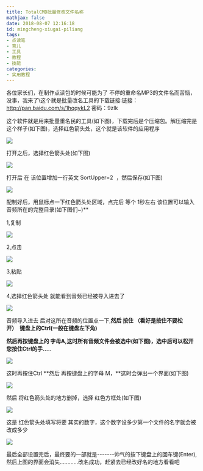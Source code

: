 ```yaml
---
title: TotalCMD批量修改文件名称
mathjax: false
date: 2018-08-07 12:16:18
id: mingcheng-xiugai-piliang
tags:
- 点读笔
- 育儿
- 工具
- 教程
- 技能
categories:
- 实用教程
---
```


各位家长们，在制作点读包的时候可能为了 不停的重命名MP3的文件名而苦恼，没事，我来了\这个就是批量改名工具的下载链接:链接：<http://pan.baidu.com/s/1hqqykL2> 密码：9zlk

<!---more--->

这个软件就是用来批量重名民的工具(如下图)，下载完后是个压缩包。解压缩完是这个样子(如下图)，选择红色箭头处，这个就是该软件的应用程序

![](https://zymin-1255632454.cos.ap-shanghai.myqcloud.com/baby/b5eefa70969c0e562ebd834d257ecad0.png)

打开之后，选择红色箭头处(如下图)

![](https://zymin-1255632454.cos.ap-shanghai.myqcloud.com/baby/269c80868de0c60fe18224fa0c664fac.jpg)

打开后 在 该位置增加一行英文 SortUpper=2  ，然后保存(如下图)

![](https://zymin-1255632454.cos.ap-shanghai.myqcloud.com/baby/f7855955fcd35782c00fa4da3a2e470c.jpg)

配制好后，用鼠标点一下红色箭头处区域，点完后 等个 1秒左右
该位置可以输入音频所在的完整目录(如下图们\~)**

1,复制

![](https://zymin-1255632454.cos.ap-shanghai.myqcloud.com/baby/2c5cc74bccb66e06868a825254939340.jpg)

2,点击

![](https://zymin-1255632454.cos.ap-shanghai.myqcloud.com/baby/e8f8bb1e977ef75a9e297d1f17bacabe.jpg)

3,粘贴

![](https://zymin-1255632454.cos.ap-shanghai.myqcloud.com/baby/180650zfla0q9qwqlzlo90.jpg)

4,选择红色箭头处 就能看到音频已经被导入进去了

![](https://zymin-1255632454.cos.ap-shanghai.myqcloud.com/baby/181012x7jxpupuwlcup77j.jpg)

音频导入进去 后对这所在音频的位置点一下,**然后 按住 （看好是按住不要松开）  键盘上的Ctrl(一般在键盘左下角)**

**然后再按键盘上的 字母A,这时所有音频文件会被选中(如下图)，选中后可以松开您按住Ctrl的手.....**

![](https://zymin-1255632454.cos.ap-shanghai.myqcloud.com/baby/181441robg3rcb5wbjmonr.jpg)

这时再按住Ctrl **然后 再按键盘上的字母 M，**这时会弹出一个界面(如下图)

![](https://zymin-1255632454.cos.ap-shanghai.myqcloud.com/baby/181743yvo3vsc1sk388838.jpg)

然后 将红色箭头处的地方删掉，选择 红色方框处(如下图)

![](https://zymin-1255632454.cos.ap-shanghai.myqcloud.com/baby/181932wx73h7lw3afddruv.jpg)

这是 红色箭头处填写将要 其实的数字，这个数字设多少第一个文件的名字就会被改成多少

![](https://zymin-1255632454.cos.ap-shanghai.myqcloud.com/baby/182215fgbzlbadawd47cx7.jpg)

最后全部设置完后，最终要的一部就是-------帅气的按下键盘上的回车键(Enter),然后上图的界面会消失............改名成功，赶紧去已经改好名的地方看看吧
